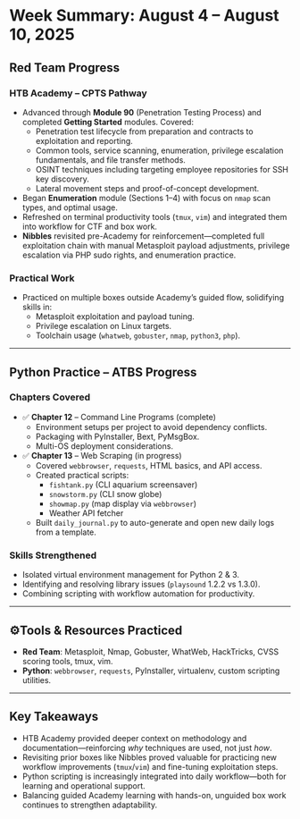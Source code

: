 # Week Summary: August 4 – August 10, 2025

## Red Team Progress

### HTB Academy – CPTS Pathway

- Advanced through **Module 90** (Penetration Testing Process) and completed **Getting Started** modules. Covered:
  - Penetration test lifecycle from preparation and contracts to exploitation and reporting.
  - Common tools, service scanning, enumeration, privilege escalation fundamentals, and file transfer methods.
  - OSINT techniques including targeting employee repositories for SSH key discovery.
  - Lateral movement steps and proof-of-concept development.
- Began **Enumeration** module (Sections 1–4) with focus on `nmap` scan types, and optimal usage.
- Refreshed on terminal productivity tools (`tmux`, `vim`) and integrated them into workflow for CTF and box work.
- **Nibbles** revisited pre-Academy for reinforcement—completed full exploitation chain with manual Metasploit payload adjustments, privilege escalation via PHP sudo rights, and enumeration practice.

### Practical Work

- Practiced on multiple boxes outside Academy’s guided flow, solidifying skills in:
  - Metasploit exploitation and payload tuning.
  - Privilege escalation on Linux targets.
  - Toolchain usage (`whatweb`, `gobuster`, `nmap`, `python3`, `php`).

---

## Python Practice – ATBS Progress

### Chapters Covered

- ✅ **Chapter 12** – Command Line Programs (complete)  
  - Environment setups per project to avoid dependency conflicts.  
  - Packaging with PyInstaller, Bext, PyMsgBox.  
  - Multi-OS deployment considerations.
- ✅ **Chapter 13** – Web Scraping (in progress)  
  - Covered `webbrowser`, `requests`, HTML basics, and API access.  
  - Created practical scripts:  
    - `fishtank.py` (CLI aquarium screensaver)  
    - `snowstorm.py` (CLI snow globe)  
    - `showmap.py` (map display via `webbrowser`)  
    - Weather API fetcher
  - Built `daily_journal.py` to auto-generate and open new daily logs from a template.

### Skills Strengthened

- Isolated virtual environment management for Python 2 & 3.
- Identifying and resolving library issues (`playsound` 1.2.2 vs 1.3.0).
- Combining scripting with workflow automation for productivity.

---

## ⚙Tools & Resources Practiced

- **Red Team**: Metasploit, Nmap, Gobuster, WhatWeb, HackTricks, CVSS scoring tools, tmux, vim.
- **Python**: `webbrowser`, `requests`, PyInstaller, virtualenv, custom scripting utilities.

---

## Key Takeaways

- HTB Academy provided deeper context on methodology and documentation—reinforcing *why* techniques are used, not just *how*.
- Revisiting prior boxes like Nibbles proved valuable for practicing new workflow improvements (`tmux`/`vim`) and fine-tuning exploitation steps.
- Python scripting is increasingly integrated into daily workflow—both for learning and operational support.
- Balancing guided Academy learning with hands-on, unguided box work continues to strengthen adaptability.
